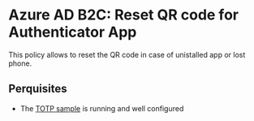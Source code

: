 # Azure AD B2C: Reset QR code for Authenticator App

This policy allows to reset the QR code in case of unistalled app or lost phone.

## Perquisites
- The [TOTP sample](https://github.com/azure-ad-b2c/samples/tree/master/policies/custom-mfa-totp) is running and well configured